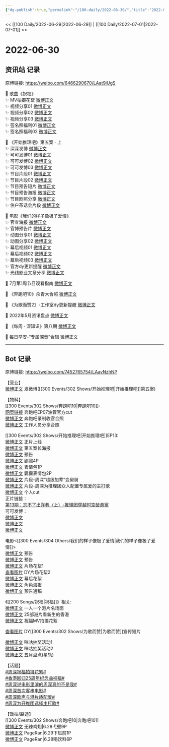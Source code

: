 ```yaml
---
{"dg-publish":true,"permalink":"/100-daily/2022-06-30/","title":"2022-06-30"}
---
```



<< [[100 Daily/2022-06-29\|2022-06-29]] | [[100 Daily/2022-07-01\|2022-07-01]] >>

# 2022-06-30

## 资讯站 记录

原博链接: https://weibo.com/6466290670/LAat9iUgS

💫 歌曲《祝福》  
✨ MV拍摄花絮 [微博正文](https://m.weibo.cn/6466290670/4786084656972220)  
✨ 视频分享01 [微博正文](https://m.weibo.cn/6466290670/4786033831448598)  
✨ 视频分享02 [微博正文](https://m.weibo.cn/6466290670/4786030781666086)  
✨ 视频分享03 [微博正文](https://m.weibo.cn/6466290670/4786008833657151)  
✨ 签名照福利01 [微博正文](https://m.weibo.cn/6466290670/4786034451159244)  
✨ 签名照福利02 [微博正文](https://m.weibo.cn/6466290670/4786033822797827)

💫 《开始推理吧》第五案 · 上  
✨ 深深发博 [微博正文](https://m.weibo.cn/6466290670/4786143642256646)  
✨ 可可发博01 [微博正文](https://m.weibo.cn/6466290670/4786132451594213)  
✨ 可可发博02 [微博正文](https://m.weibo.cn/6466290670/4786070015705100)  
✨ 可可发博03 [微博正文](https://m.weibo.cn/6466290670/4786000461302262)  
✨ 节目片段01 [微博正文](https://m.weibo.cn/6466290670/4786132853720537)  
✨ 节目片段02 [微博正文](https://m.weibo.cn/6466290670/4786115377368979)  
✨ 节目预告短片 [微博正文](https://m.weibo.cn/6466290670/4786019431876442)  
✨ 节目预告海报 [微博正文](https://m.weibo.cn/6466290670/4786000787670527)  
✨ 节目剧照分享 [微博正文](https://m.weibo.cn/6466290670/4786005376500474)  
✨ 住户茶话会片段 [微博正文](https://m.weibo.cn/6466290670/4786169781684534)

💫 电影《我们的样子像极了爱情》  
✨ 官宣海报 [微博正文](https://m.weibo.cn/6466290670/4786072947526068)  
✨ 官博预告片 [微博正文](https://m.weibo.cn/6466290670/4786003329419166)  
✨ 动图分享01 [微博正文](https://m.weibo.cn/6466290670/4786024633337320)  
✨ 动图分享02 [微博正文](https://m.weibo.cn/6466290670/4786003846368792)  
✨ 幕后视频01 [微博正文](https://m.weibo.cn/6466290670/4786113049265520)  
✨ 幕后视频02 [微博正文](https://m.weibo.cn/6466290670/4786034392436979)  
✨ 幕后视频03 [微博正文](https://m.weibo.cn/6466290670/4786031537162410)  
✨ 官方dy更新提醒 [微博正文](https://m.weibo.cn/6466290670/4786179826259515)  
✨ 光线影业文章分享 [微博正文](https://m.weibo.cn/6466290670/4786020723723038)

💫 7月第1周节目观看指南 [微博正文](https://m.weibo.cn/6466290670/4786108438938309)

💫 《奔跑吧10》杀青大合照 [微博正文](https://m.weibo.cn/6466290670/4785980425112789)

💫 《为歌而赞2》-工作室dy更新提醒 [微博正文](https://m.weibo.cn/6466290670/4786035865161604)

💫 2022年5月资讯盘点 [微博正文](https://m.weibo.cn/6466290670/4785985768656406)

💫 《每周 · 深知识》第八期 [微博正文](https://m.weibo.cn/6466290670/4786045570778860)

💫 每日早安-“专属深音”合辑 [微博正文](https://m.weibo.cn/6466290670/4785977824380857)

---
## Bot 记录

原博链接: https://weibo.com/7452765754/LAavNzhNP

【营业】  
[微博正文](https://weibo.com/1736988591/LA8W64JNl) 发微博([[300 Events/302 Shows/开始推理吧\|开始推理吧]]第五案)

【物料】  
[[300 Events/302 Shows/奔跑吧10\|奔跑吧10]]:  
[网页链接](https://weibo.cn/sinaurl?u=https%3A%2F%2Fyoutu.be%2FS3O2FlQiY4I) 奔跑吧EP07油管官方cut  
[微博正文](https://weibo.com/5242381821/LA2J3c4aT) 奔跑吧录制收官合照  
[微博正文](https://weibo.com/2407743440/LA4yVF5q0) 工作人员分享合照

[[300 Events/302 Shows/开始推理吧\|开始推理吧]]EP13:  
[微博正文](https://weibo.com/2162247381/LA8dCaBSn) 正片上线  
[微博正文](https://weibo.com/2162247381/LA5d7jUva) 第五案长海报  
[微博正文](https://weibo.com/2162247381/LA5Gu60ha) 预告  
[微博正文](https://weibo.com/2162247381/LA5neDxkL) 剧照4P  
[微博正文](https://weibo.com/2162247381/LA8sfAG0a) 表情包1P  
[微博正文](https://weibo.com/7738238251/LA8qR2beH) 嫑嫑表情包2P  
[微博正文](https://weibo.com/2162247381/LA8evteip) 片段-周深“超级加辈”变舅舅  
[微博正文](https://weibo.com/2162247381/LA8WDE78x) 片段-周深为推理团众人配置专属爱的主打歌  
[微博正文](https://weibo.com/1371117067/LA8VD3UQZ) 个人cut  
正片链接：  
[第13期：忘不了出洋巷（上）-推理团穿越时空破悬案](https://weibo.cn/sinaurl?u=https%3A%2F%2Fm.v.qq.com%2Fx%2Fm%2Fplay%3Fvid%3Dq0043i326t6%26cid%3Dmzc00200g7gnwq3%26url_from%3Dshare%26second_share%3D0%26share_from%3Dsina%26pgid%3Dpage_detail%26mod_id%3Dmod_toolbar_new)  
可可发博：  
[微博正文](https://weibo.com/7736960489/LA5d6pziD)  
[微博正文](https://weibo.com/7736960489/LA6Yv9a6w)  
[微博正文](https://weibo.com/7736960489/LA8ymuoKM)

电影<[[300 Events/304 Others/我们的样子像极了爱情\|我们的样子像极了爱情]]>  
[微博正文](https://weibo.com/1623886424/LA5citf48) 预告  
[微博正文](https://weibo.com/1883007604/LA5davwlp) 预告  
[微博正文](https://weibo.com/1883007604/LA60g4HCr) 片场花絮1  
[查看图片](https://wx1.sinaimg.cn/large/0077fupOgy1h3qoqbs00gj30u01hdwih.jpg) DY片场花絮2  
[微博正文](https://weibo.com/1883007604/LA8hVzEOJ) 幕后花絮  
[微博正文](https://weibo.com/1883007604/LA76TwTeR) 角色海报  
[微博正文](https://weibo.com/6466290670/LA5N6fCx0) 预告通稿

《[[200 Songs/祝福\|祝福]]》相关:  
[微博正文](https://weibo.com/1867028705/LA5Mx4M8R) 一人一个港片名场面  
[微博正文](https://weibo.com/6082395308/LA59l0x2f) 25部港片看新生的香港  
[微博正文](https://weibo.com/1867028705/LA7krAMlc) 祝福MV拍摄花絮

[查看图片](https://wx2.sinaimg.cn/large/0077fupOgy1h3qoqqe60uj30u01hd78z.jpg) DY[[300 Events/302 Shows/为歌而赞\|为歌而赞]]宣传短片

[微博正文](https://weibo.com/1867028705/LA091tXwo) 咪咕抽奖活动1  
[微博正文](https://m.weibo.cn/1867028705/4785800799063580) 咪咕抽奖活动2  
[微博正文](https://weibo.com/6466290670/LA4SIAjVs) 五月盘点(星轨)

【话题】  
[#周深祝福拍摄花絮#](https://s.weibo.com/weibo?q=%23%E5%91%A8%E6%B7%B1%E7%A5%9D%E7%A6%8F%E6%8B%8D%E6%91%84%E8%8A%B1%E7%B5%AE%23)  
[#香港回归25周年纪念曲祝福#](https://s.weibo.com/weibo?q=%23%E9%A6%99%E6%B8%AF%E5%9B%9E%E5%BD%9225%E5%91%A8%E5%B9%B4%E7%BA%AA%E5%BF%B5%E6%9B%B2%E7%A5%9D%E7%A6%8F%23)  
[#周深说电影里演的周深真的不是我#](https://s.weibo.com/weibo?q=%23%E5%91%A8%E6%B7%B1%E8%AF%B4%E7%94%B5%E5%BD%B1%E9%87%8C%E6%BC%94%E7%9A%84%E5%91%A8%E6%B7%B1%E7%9C%9F%E7%9A%84%E4%B8%8D%E6%98%AF%E6%88%91%23)  
[#周深首次客串电影#](https://s.weibo.com/weibo?q=%23%E5%91%A8%E6%B7%B1%E9%A6%96%E6%AC%A1%E5%AE%A2%E4%B8%B2%E7%94%B5%E5%BD%B1%23)  
[#周深歌声与港片适配度#](https://s.weibo.com/weibo?q=%23%E5%91%A8%E6%B7%B1%E6%AD%8C%E5%A3%B0%E4%B8%8E%E6%B8%AF%E7%89%87%E9%80%82%E9%85%8D%E5%BA%A6%23)  
[#周深为开推团选择主打歌#](https://s.weibo.com/weibo?q=%23%E5%91%A8%E6%B7%B1%E4%B8%BA%E5%BC%80%E6%8E%A8%E5%9B%A2%E9%80%89%E6%8B%A9%E4%B8%BB%E6%89%93%E6%AD%8C%23)

【饭拍/路透】  
[[300 Events/302 Shows/奔跑吧10\|奔跑吧10]]  
[微博正文](https://weibo.com/7495641082/LA5yj2amM) 无辣鸡翅|6.28弋壁9P  
[微博正文](https://weibo.com/7633014126/LA28GkenU) PageRan|6.29下班前1P  
[微博正文](https://weibo.com/7633014126/LA6eDysK5) PageRan|6.28喝饮料6P
